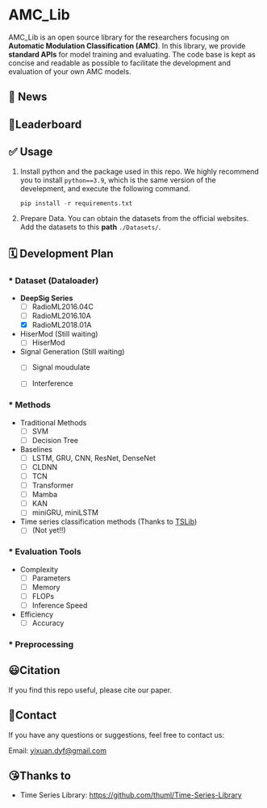 # AMC_Lib
AMC_Lib is an open source library for the researchers focusing on **Automatic Modulation Classification (AMC)**. In this library, we provide **standard APIs** for model training and evaluating. The code base is kept as concise and readable as possible to facilitate the development and evaluation of your own AMC models.

## 🚩 News

> 

## 🏅Leaderboard





## ✅ Usage

1. Install python and the package used in this repo. We highly recommend you to install `python==3.9`, which is the same version of the develepment, and execute the following command.
   ```python
   pip install -r requirements.txt
   ```

2. Prepare Data. You can obtain the datasets from the official websites. Add the datasets to this **path** `./Datasets/`.

   

## 🗓️ Development Plan

### * Dataset (Dataloader)

- **DeepSig Series**
  - [ ] RadioML2016.04C
  - [ ] RadioML2016.10A
  - [x] RadioML2018.01A
- HiserMod (Still waiting)
  - [ ] HiserMod

- Signal Generation (Still waiting)
  - [ ] Signal moudulate
  - [ ] Interference


### * Methods

- Traditional Methods
  - [ ] SVM
  - [ ] Decision Tree
- Baselines
  - [ ] LSTM, GRU, CNN, ResNet, DenseNet
  - [ ] CLDNN
  - [ ] TCN
  - [ ] Transformer
  - [ ] Mamba
  - [ ] KAN
  - [ ] miniGRU, miniLSTM
- Time series classification methods (Thanks to [TSLib](https://github.com/thuml/Time-Series-Library))
  - [ ] (Not yet!!)

### * Evaluation Tools

- Complexity
  - [ ] Parameters
  - [ ] Memory
  - [ ] FLOPs
  - [ ] Inference Speed
- Efficiency
  - [ ] Accuracy

### * Preprocessing



## 😃Citation

If you find this repo useful, please cite our paper.



## 📨Contact

If you have any questions or suggestions, feel free to contact us:

Email: yixuan.dyf@gmail.com

## 😘Thanks to

- Time Series Library: https://github.com/thuml/Time-Series-Library

